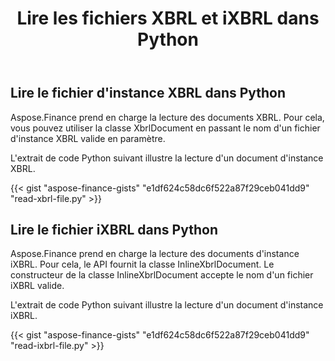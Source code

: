 ﻿---
title: Lire les fichiers XBRL et iXBRL dans Python
linktitle: Lire les fichiers XBRL et iXBRL
type: docs
weight: 20
url: /fr/python-net/read-xbrl-and-ixbrl-files/
description:  Python Finance La bibliothèque API prend en charge la lecture des fichiers XBRL et iXBRL. Pour plus d'informations, veuillez consulter le code fourni dans cet article.
---
## **Lire le fichier d'instance XBRL dans Python**
Aspose.Finance prend en charge la lecture des documents XBRL. Pour cela, vous pouvez utiliser la classe XbrlDocument en passant le nom d'un fichier d'instance XBRL valide en paramètre.

L'extrait de code Python suivant illustre la lecture d'un document d'instance XBRL.

{{< gist "aspose-finance-gists" "e1df624c58dc6f522a87f29ceb041dd9" "read-xbrl-file.py" >}}
## **Lire le fichier iXBRL dans Python**
Aspose.Finance prend en charge la lecture des documents d'instance iXBRL. Pour cela, le API fournit la classe InlineXbrlDocument. Le constructeur de la classe InlineXbrlDocument accepte le nom d'un fichier iXBRL valide.

L'extrait de code Python suivant illustre la lecture d'un document d'instance iXBRL.

{{< gist "aspose-finance-gists" "e1df624c58dc6f522a87f29ceb041dd9" "read-ixbrl-file.py" >}}
